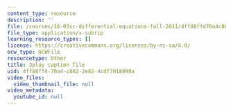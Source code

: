 ```yaml
---
content_type: resource
description: ''
file: /courses/18-03sc-differential-equations-fall-2011/4ff88ffd70a4c8022e824cdf7018090a_2SuTN8rpe4I.srt
file_type: application/x-subrip
learning_resource_types: []
license: https://creativecommons.org/licenses/by-nc-sa/4.0/
ocw_type: OCWFile
resourcetype: Other
title: 3play caption file
uid: 4ff88ffd-70a4-c802-2e82-4cdf7018090a
video_files:
  video_thumbnail_file: null
video_metadata:
  youtube_id: null
---
```

